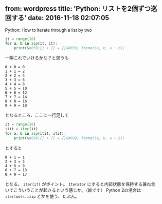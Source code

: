 from: wordpress
title: 'Python: リストを2個ずつ巡回する'
date: 2016-11-18 02:07:05
--
Python: How to iterate through a list by two

<!--more-->

```python
it = range(10)
for a, b in zip(it, it):
    print(&#039;{} + {} = {}&#039;.format(a, b, a + b))
```

一瞬これでいけるかな？と思うも

```
0 + 0 = 0
1 + 1 = 2
2 + 2 = 4
3 + 3 = 6
4 + 4 = 8
5 + 5 = 10
6 + 6 = 12
7 + 7 = 14
8 + 8 = 16
9 + 9 = 18
```

となるところ、ここに一行足して

```python
it = range(10)
itit = iter(it)
for a, b in zip(itit, itit):
    print(&#039;{} + {} = {}&#039;.format(a, b, a + b))
```

とすると

```
0 + 1 = 1
2 + 3 = 5
4 + 5 = 9
6 + 7 = 13
8 + 9 = 17
```

となる。
`iter(it)` がポイント。
`Iterator` にすると内部状態を保持する兼ね合いでこういうことが起きるという感じか。（雑です）
Python 2の場合は `itertools.izip` とかを使う、たぶん。
